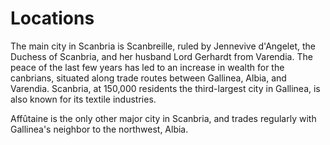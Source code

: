 # Locations

The main city in Scanbria is Scanbreille, ruled by Jennevive d'Angelet, 
the Duchess of Scanbria, and her husband Lord Gerhardt from Varendia. 
The peace of the last few years has led to an increase in wealth for the
canbrians, situated along trade routes between Gallinea, Albia, and Varendia. 
Scanbria, at 150,000 residents the third-largest city in Gallinea, is also known for its textile industries.

Affûtaine is the only other major city in Scanbria, and trades regularly with
Gallinea's neighbor to the northwest, Albia.
